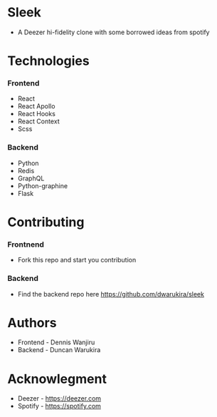 # Sleek
- A Deezer hi-fidelity clone with some borrowed ideas from spotify

# Technologies
### Frontend
- React
- React Apollo
- React Hooks
- React Context
- Scss

### Backend
- Python
- Redis
- GraphQL
- Python-graphine
- Flask

# Contributing
### Frontnend
- Fork this repo and start you contribution

### Backend
- Find the backend repo here https://github.com/dwarukira/sleek

# Authors
- Frontend - Dennis Wanjiru
- Backend - Duncan Warukira

# Acknowlegment
- Deezer - https://deezer.com
- Spotify - https://spotify.com